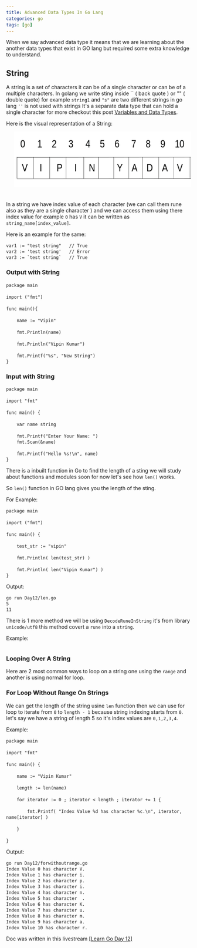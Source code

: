 ```yaml
---
title: Advanced Data Types In Go Lang
categories: go
tags: [go]
---
```



When we say advanced data type it means that we are learning about the another data types that exist in GO lang but required some extra knowledge to understand.


## String

A string is a set of characters it can be of a single character or can be of a multiple characters.
In golang we write sting inside \`\` ( back quote ) or "" ( double quote) for example `string1` and `"s"` are two different strings in go lang `''` is not used with strings It's a separate data type that can hold a single character for more checkout this post [Variables and Data Types](https://lyfofvipin.github.io/variables_and_data_types).

Here is the visual representation of a String:

<img class="img_center" src="statics/img/string.png" alt="If-Else">

In a string we have index value of each character (we can call them rune also as they are a single character ) and we can access them using there index value for example `0` has `V` it can be written as `string_name[index_value]`.

Here is an example for the same:

```
var1 := "test string"   // True
var2 := 'test string'   // Error
var3 := `test string`   // True
```

### Output with String

```
package main

import ("fmt")

func main(){

	name := "Vipin"

	fmt.Println(name)
	
	fmt.Println("Vipin Kumar")
	
	fmt.Printf("%s", "New String")
}
```

### Input with String

```
package main

import "fmt"

func main() {

	var name string

	fmt.Printf("Enter Your Name: ")
	fmt.Scan(&name)

	fmt.Printf("Hello %s!\n", name)
}
```



There is a inbuilt function in Go to find the length of a sting we will study about functions and modules soon for now let's see how `len()` works.

So `len()` function in GO lang gives you the length of the sting.

For Example:
```
package main

import ("fmt")

func main() {

	test_str := "vipin"

	fmt.Println( len(test_str) )

	fmt.Println( len("Vipin Kumar") )
}
```

Output:

```
go run Day12/len.go 
5
11
```

There is 1 more method we will be using `DecodeRuneInString` it's from library `unicode/utf8` this method covert a `rune` into a `string`.

Example:
```

```

### Looping Over A String

Here are 2 most common ways to loop on a string one using the `range` and another is using normal for loop.

### For Loop Without Range On Strings

We can get the length of the string usine `len` function then we can use for loop to iterate from `0` to `length - 1` because string indexing starts from `0`.
let's say we have a string of length 5 so it's index values are `0,1,2,3,4`.


Example:
```
package main

import "fmt"

func main() {
	
	name := "Vipin Kumar"

	length := len(name)

	for iterator := 0 ; iterator < length ; iterator += 1 {

		fmt.Printf( "Index Value %d has character %c.\n", iterator, name[iterator] )

	}

}
```

Output:

```
go run Day12/forwithoutrange.go 
Index Value 0 has character V.
Index Value 1 has character i.
Index Value 2 has character p.
Index Value 3 has character i.
Index Value 4 has character n.
Index Value 5 has character  .
Index Value 6 has character K.
Index Value 7 has character u.
Index Value 8 has character m.
Index Value 9 has character a.
Index Value 10 has character r.
```


Doc was written in this livestream [[Learn Go Day 12]](https://www.youtube.com/watch?v=eE2Ouv6Bxvk)
